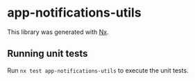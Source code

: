 # app-notifications-utils

This library was generated with [Nx](https://nx.dev).

## Running unit tests

Run `nx test app-notifications-utils` to execute the unit tests.

